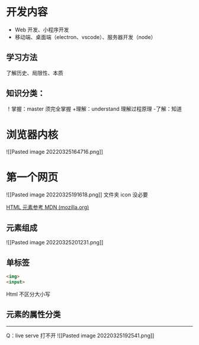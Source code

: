# 开发内容
- Web 开发、小程序开发
- 移动端、桌面端（electron、vscode）、服务器开发（node）
 
## 学习方法
了解历史、局限性、本质
## 知识分类：
！掌握：master 须完全掌握 
+理解：understand 理解过程原理
-了解：知道

# 浏览器内核
![[Pasted image 20220325164716.png]]


# 第一个网页
![[Pasted image 20220325191618.png]]
文件夹 icon     没必要

[HTML 元素参考 MDN (mozilla.org)](https://developer.mozilla.org/zh-CN/docs/Web/HTML/Element )

## 元素组成
![[Pasted image 20220325201231.png]]


## 单标签
```html
<img>
<input>

```
Html 不区分大小写

## 元素的属性分类







---

Q：live serve 打不开
![[Pasted image 20220325192541.png]]